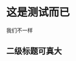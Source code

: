 <!--
 * @Author: 被代码揍扁的砖头
 * @Date: 2020-08-19 07:28:43
 * @LastEditTime: 2020-11-26 16:40:24
-->

# 这是测试而已

我们不一样

## 二级标题可真大
